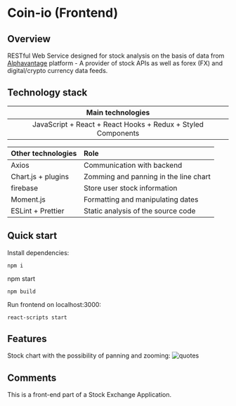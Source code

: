 # Coin-io (Frontend)

## Overview

RESTful Web Service designed for stock analysis on the basis of data from [Alphavantage](https://www.alphavantage.co/) platform - A provider of stock APIs as well as forex (FX) and digital/crypto currency data feeds.

## Technology stack

|Main technologies|
|:---:|
|JavaScript + React + React Hooks + Redux + Styled Components|

|Other technologies|Role|
|:----|:----|
|Axios|Communication with backend |
|Chart.js + plugins|Zomming and panning in the line chart|
|firebase|Store user stock information|
|Moment.js|Formatting and manipulating dates|
|ESLint + Prettier|Static analysis of the source code|


## Quick start

Install dependencies:
```
npm i
```
npm start
```
npm build
```
Run frontend on localhost:3000:
```
react-scripts start
```

## Features

Stock chart with the possibility of panning and zooming:
![quotes](<img src="/Users/jackypan/project-A/Screen Shot 2021-02-22 at 12.25.11 PM.png">)

## Comments

This is a front-end part of a Stock Exchange Application.

